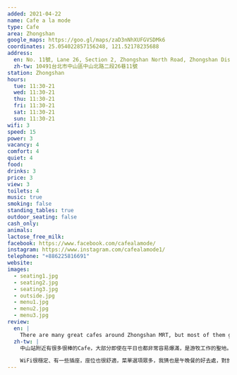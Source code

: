 ```yaml
---
added: 2021-04-22
name: Cafe a la mode
type: Cafe
area: Zhongshan
google_maps: https://goo.gl/maps/zaD3nNhXUFGVSDMk6
coordinates: 25.054022857156248, 121.52178235688
address:
  en: No. 11號, Lane 26, Section 2, Zhongshan North Road, Zhongshan District, Taipei City, 10491
  zh-tw: 10491台北市中山區中山北路二段26巷11號
station: Zhongshan
hours: 
  tue: 11:30-21
  wed: 11:30-21
  thu: 11:30-21
  fri: 11:30-21
  sat: 11:30-21
  sun: 11:30-21
wifi: 3
speed: 15
power: 3
vacancy: 4
comfort: 4
quiet: 4
food: 
drinks: 3
price: 3
view: 3
toilets: 4
music: true
smoking: false
standing_tables: true
outdoor_seating: false
cash_only: 
animals: 
lactose_free_milk: 
facebook: https://www.facebook.com/cafealamode/
instagram: https://www.instagram.com/cafealamode1/
telephone: "+886225816691"
website: 
images:
  - seating1.jpg
  - seating2.jpg
  - seating3.jpg
  - outside.jpg
  - menu1.jpg
  - menu2.jpg
  - menu3.jpg
review:
  en: |
    There are many great cafes around Zhongshan MRT, but most of them get very busy, even on weekdays. Recently I discovered Cafe a la mode, which was a quiet and less busy place to spend the afternoon working from. The interior feels bright and modern, and there are plenty of seats to choose from, including one large work table suitable for larger groups. There's decent WiFi, some power outlets, and comfortable chairs. The food menu is quite large, so it's probably a good place to have lunch or dinner as well, while getting some work done!
  zh-tw: |
    中山站附近有很多很棒的Cafe，大部分即使在平日也都非常容易爆滿，是游牧工作的聖地。最近我到訪了Cafe La Mode，這裡稍微比較安靜也不這麼多人，讓我能好好工作一個下午。Cafe La Mode的裝潢很明亮現代，有很多座位能選，包含一張大工作桌，適合多人團體。

    WiFi很穩定、有一些插座，座位也很舒適，菜單選項眾多，我猜也是午晚餐的好去處，對於來趕時間的工作者來說特別方便，不用再另外覓食。
---
```

